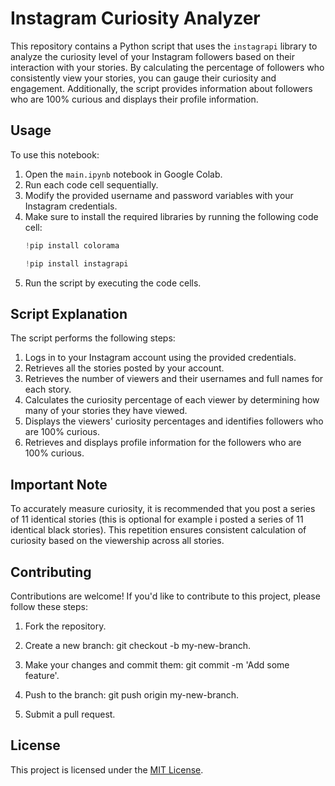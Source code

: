 # Instagram Curiosity Analyzer

This repository contains a Python script that uses the `instagrapi` library to analyze the curiosity level of your Instagram followers based on their interaction with your stories. By calculating the percentage of followers who consistently view your stories, you can gauge their curiosity and engagement. Additionally, the script provides information about followers who are 100% curious and displays their profile information.

## Usage


To use this notebook:


  1. Open the `main.ipynb` notebook in Google Colab.
  2. Run each code cell sequentially.
  3. Modify the provided username and password variables with your Instagram credentials.
  4. Make sure to install the required libraries by running the following code cell:
      ```python
      !pip install colorama
      ```
     ```python
     !pip install instagrapi
      ```
5. Run the script by executing the code cells.

## Script Explanation

The script performs the following steps:

   1. Logs in to your Instagram account using the provided credentials.
   2. Retrieves all the stories posted by your account.
   3. Retrieves the number of viewers and their usernames and full names for each story.
   4. Calculates the curiosity percentage of each viewer by determining how many of your stories they have viewed.
   5. Displays the viewers' curiosity percentages and identifies followers who are 100% curious.
   6. Retrieves and displays profile information for the followers who are 100% curious.


## Important Note

To accurately measure curiosity, it is recommended that you post a series of 11 identical stories (this is optional for example i posted a series of 11 identical black stories). This repetition ensures consistent calculation of curiosity based on the viewership across all stories.


## Contributing

Contributions are welcome! If you'd like to contribute to this project, please follow these steps:

1.  Fork the repository.

2. Create a new branch: git checkout -b my-new-branch.

3. Make your changes and commit them: git commit -m 'Add some feature'.

4. Push to the branch: git push origin my-new-branch.

5. Submit a pull request.

    

## License

This project is licensed under the [MIT License](https://opensource.org/license/mit/).
